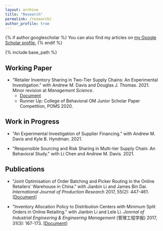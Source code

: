 ```yaml
---
layout: archive
title: "Research"
permalink: /research/
author_profile: true
---
```


{% if author.googlescholar %}
  You can also find my articles on <u><a href="{{author.googlescholar}}">my Google Scholar profile</a>.</u>
{% endif %}

{% include base_path %}

## Working Paper
* "Retailer Inventory Sharing in Two-Tier Supply Chains: An Experimental Investigation." with Andrew M. Davis and Douglas J. Thomas. 2021. Minor revision at *Management Science*.
   * [Document](https://rihuanhuang.github.io/files/InvShare-Submit-R2_Website.pdf)
  * Runner Up: College of Behavioral OM Junior Scholar Paper Competition, POMS 2020.

## Work in Progress
* "An Experimental Investigation of Supplier Financing." with Andrew M. Davis and Kyle B. Hyndman. 2021.

* "Responsible Sourcing and Risk Sharing in Multi-tier Supply Chain: An Behavioral Study." with Li Chen and Andrew M. Davis. 2021.

## Publications
* "Joint Optimisation of Order Batching and Picker Routing in the Online Retailers' Warehouse in China." with Jianbin Li and James Bin Dai. *International Journal of Production Research* 2017, 55(2): 447-461. [[Document]](https://rihuanhuang.github.io/files/2017IJPR.pdf)

* "Inventory Allocation Policy to Distribution Centers with Minimum Split Orders in Online Retailing." with Jianbin Li and Lele Li. *Jonrnal of Industrial Engineering & Engineering Management* (管理工程学报) 2017, 31(3): 167-173. [[Document]](https://rihuanhuang.github.io/files/2017IJPR.pdf)

